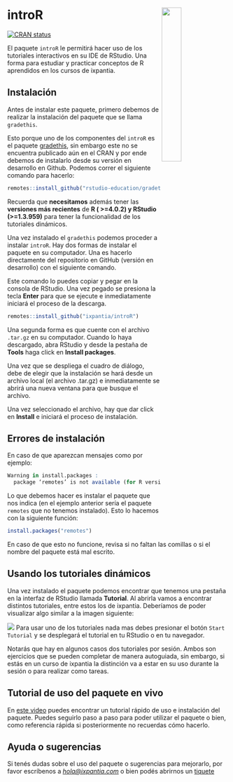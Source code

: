 
<!-- README.md is generated from README.Rmd. Please edit that file -->

# introR <a href="url"><img src="man/figures/introR_logo.png" align="right" width="30%"></a>

<!-- badges: start -->

[![CRAN
status](https://www.r-pkg.org/badges/version/introR)](https://cran.r-project.org/package=introR)
<!-- badges: end -->

El paquete `introR` le permitirá hacer uso de los tutoriales
interactivos en su IDE de RStudio. Una forma para estudiar y practicar
conceptos de R aprendidos en los cursos de ixpantia.

## Instalación

Antes de instalar este paquete, primero debemos de realizar la
instalación del paquete que se llama `gradethis`.

Esto porque uno de los componentes del `introR` es el paquete
[gradethis](https://github.com/rstudio-education/gradethis), sin embargo
este no se encuentra publicado aún en el CRAN y por ende debemos de
instalarlo desde su versión en desarrollo en Github. Podemos correr el
siguiente comando para hacerlo:

``` r
remotes::install_github("rstudio-education/gradethis")
```

Recuerda que **necesitamos** además tener las **versiones más
recientes** de **R ( \>=4.0.2) y RStudio (\>=1.3.959)** para tener la
funcionalidad de los tutoriales dinámicos.

Una vez instalado el `gradethis` podemos proceder a instalar `introR`.
Hay dos formas de instalar el paquete en su computador. Una es hacerlo
directamente del repositorio en GitHub (versión en desarrollo) con el
siguiente comando.

Este comando lo puedes copiar y pegar en la consola de RStudio. Una vez
pegado se presiona la tecla **Enter** para que se ejecute e
inmediatamente iniciará el proceso de la descarga.

``` r
remotes::install_github("ixpantia/introR")
```

Una segunda forma es que cuente con el archivo `.tar.gz` en su
computador. Cuando lo haya descargado, abra RStudio y desde la pestaña
de **Tools** haga click en **Install packages**.

Una vez que se despliega el cuadro de diálogo, debe de elegir que la
instalación se hará desde un archivo local (el archivo .tar.gz) e
inmediatamente se abrirá una nueva ventana para que busque el archivo.

Una vez seleccionado el archivo, hay que dar click en **Install** e
iniciará el proceso de instalación.

## **Errores de instalación**

En caso de que aparezcan mensajes como por ejemplo:

``` r
Warning in install.packages :
  package ‘remotes’ is not available (for R version 4.0.2)
```

Lo que debemos hacer es instalar el paquete que nos indica (en el
ejemplo anterior sería el paquete `remotes` que no tenemos instalado).
Esto lo hacemos con la siguiente función:

``` r
install.packages("remotes")
```

En caso de que esto no funcione, revisa si no faltan las comillas o si
el nombre del paquete está mal escrito.

## Usando los tutoriales dinámicos

Una vez instalado el paquete podemos encontrar que tenemos una pestaña
en la interfaz de RStudio llamada **Tutorial**. Al abrirla vamos a
encontrar distintos tutoriales, entre estos los de ixpantia. Deberíamos
de poder visualizar algo similar a la imagen siguiente:

![](man/figures/tutoriales_ejemplo.png) Para usar uno de los tutoriales
nada mas debes presionar el botón `Start Tutorial` y se desplegará el
tutorial en tu RStudio o en tu navegador.

Notarás que hay en algunos casos dos tutoriales por sesión. Ambos son
ejercicios que se pueden completar de manera autoguiada, sin embargo, si
estás en un curso de ixpantia la distinción va a estar en su uso durante
la sesión o para realizar como tareas.

## Tutorial de uso del paquete en vivo

En [este video](https://www.youtube.com/watch?v=jBSDZ1Juji4) puedes
encontrar un tutorial rápido de uso e instalación del paquete. Puedes
seguirlo paso a paso para poder utilizar el paquete o bien, como
referencia rápida si posteriormente no recuerdas cómo hacerlo.

## Ayuda o sugerencias

Si tenés dudas sobre el uso del paquete o sugerencias para mejorarlo,
por favor escríbenos a *<hola@ixpantia.com>* o bien podés abrirnos un
[tiquete](https://github.com/ixpantia/introR/issues)

